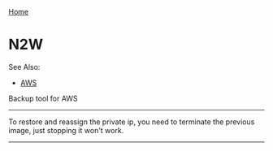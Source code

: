 [Home](Readme.md)
# N2W

See Also:
- [AWS](AWS.md)

Backup tool for AWS

---

To restore and reassign the private ip, you need to terminate the
previous image, just stopping it won't work.

---
